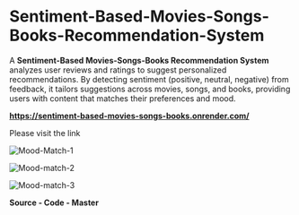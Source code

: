 # Sentiment-Based-Movies-Songs-Books-Recommendation-System
A **Sentiment-Based Movies-Songs-Books Recommendation System** analyzes user reviews and ratings to suggest personalized recommendations. By detecting sentiment (positive, neutral, negative) from feedback, it tailors suggestions across movies, songs, and books, providing users with content that matches their preferences and mood.

**https://sentiment-based-movies-songs-books.onrender.com/**

Please visit the link


![Mood-Match-1](https://github.com/user-attachments/assets/99cc1bcd-98bf-4044-96fc-461c5df33ade)


![Mood-match-2](https://github.com/user-attachments/assets/6700bd83-bf61-49af-9f0b-0663b1f13e03)


![Mood-match-3](https://github.com/user-attachments/assets/74393e35-5c5b-4e45-a970-08d03008f11c)


**Source - Code - Master**
